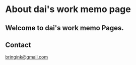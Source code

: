# About dai's work memo page 

## Welcome to dai's work memo Pages.

## Contact
bringink@gmail.com




